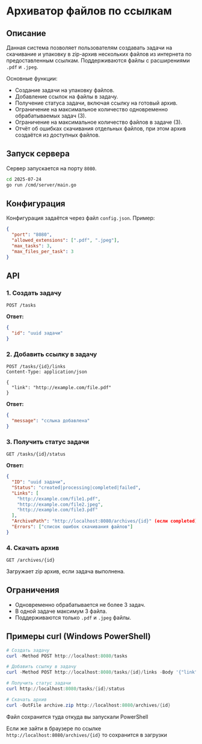 
# Архиватор файлов по ссылкам

## Описание
Данная система позволяет пользователям создавать задачи на скачивание и упаковку в zip-архив нескольких файлов из интернета по предоставленным ссылкам. Поддерживаются файлы с расширениями `.pdf` и `.jpeg`.

Основные функции:
- Создание задачи на упаковку файлов.
- Добавление ссылок на файлы в задачу.
- Получение статуса задачи, включая ссылку на готовый архив.
- Ограничение на максимальное количество одновременно обрабатываемых задач (3).
- Ограничение на максимальное количество файлов в задаче (3).
- Отчёт об ошибках скачивания отдельных файлов, при этом архив создаётся из доступных файлов.

## Запуск сервера
Сервер запускается на порту `8080`.

```bash
cd 2025-07-24
go run /cmd/server/main.go
```

## Конфигурация
Конфигурация задаётся через файл `config.json`. Пример:

```json
{
  "port": "8080",
  "allowed_extensions": [".pdf", ".jpeg"],
  "max_tasks": 3,
  "max_files_per_task": 3
}
```

## API

### 1. Создать задачу

```
POST /tasks
```

**Ответ:**

```json
{
  "id": "uuid задачи"
}
```

### 2. Добавить ссылку в задачу

```
POST /tasks/{id}/links
Content-Type: application/json

{
  "link": "http://example.com/file.pdf"
}
```

**Ответ:**

```json
{
  "message": "сслыка добавлена"
}
```

### 3. Получить статус задачи

```
GET /tasks/{id}/status
```

**Ответ:**

```json
{
  "ID": "uuid задачи",
  "Status": "created|processing|completed|failed",
  "Links": [
    "http://example.com/file1.pdf",
    "http://example.com/file2.jpeg",
    "http://example.com/file3.pdf"
  ],
  "ArchivePath": "http://localhost:8080/archives/{id}" (если completed),
  "Errors": ["список ошибок скачивания файлов"]
}
```

### 4. Скачать архив

```
GET /archives/{id}
```

Загружает zip архив, если задача выполнена.

## Ограничения

- Одновременно обрабатывается не более 3 задач.
- В одной задаче максимум 3 файла.
- Поддерживаются только `.pdf` и `.jpeg` файлы.

## Примеры curl (Windows PowerShell)

```powershell
# Создать задачу
curl -Method POST http://localhost:8080/tasks

# Добавить ссылку в задачу
curl -Method POST http://localhost:8080/tasks/{id}/links -Body '{"link":"http://example.com/file.pdf"}' -ContentType 'application/json'

# Получить статус задачи
curl http://localhost:8080/tasks/{id}/status

# Скачать архив
curl -OutFile archive.zip http://localhost:8080/archives/{id}
```

Файл сохранится туда откуда вы запускали PowerShell

Если же зайти в браузере по ссылке `http://localhost:8080/archives/{id}` то сохранится в загрузки